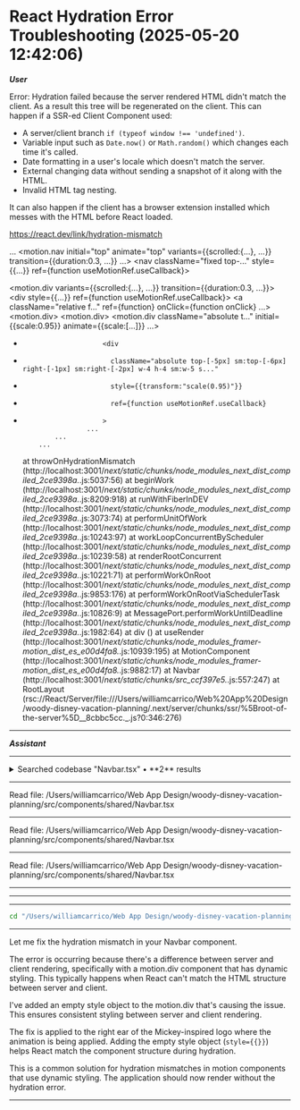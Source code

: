<!-- Generated by SpecStory -->

# React Hydration Error Troubleshooting (2025-05-20 12:42:06)

_**User**_

Error: Hydration failed because the server rendered HTML didn't match the client. As a result this tree will be regenerated on the client. This can happen if a SSR-ed Client Component used:

- A server/client branch `if (typeof window !== 'undefined')`.
- Variable input such as `Date.now()` or `Math.random()` which changes each time it's called.
- Date formatting in a user's locale which doesn't match the server.
- External changing data without sending a snapshot of it along with the HTML.
- Invalid HTML tag nesting.

It can also happen if the client has a browser extension installed which messes with the HTML before React loaded.

https://react.dev/link/hydration-mismatch

  ...
    <Navbar>
      <motion.nav initial="top" animate="top" variants={{scrolled:{...}, ...}} transition={{duration:0.3, ...}} ...>
        <nav className="fixed top-..." style={{...}} ref={function useMotionRef.useCallback}>
          <div className="container ...">
            <div className="flex items...">
              <motion.div variants={{scrolled:{...}, ...}} transition={{duration:0.3, ...}}>
                <div style={{...}} ref={function useMotionRef.useCallback}>
                  <LinkComponent href="/" className="relative f...">
                    <a className="relative f..." ref={function} onClick={function onClick} ...>
                      <div role="img" aria-label="WaltWise D..." className="relative h...">
                        <motion.div>
                        <motion.div>
                        <motion.div className="absolute t..." initial={{scale:0.95}} animate={{scale:[...]}} ...>
+                         <div
+                           className="absolute top-[-5px] sm:top-[-6px] right-[-1px] sm:right-[-2px] w-4 h-4 sm:w-5 s..."
+                           style={{transform:"scale(0.95)"}}
+                           ref={function useMotionRef.useCallback}
+                         >
                      ...
              ...
          ...

    at throwOnHydrationMismatch (http://localhost:3001/_next/static/chunks/node_modules_next_dist_compiled_2ce9398a._.js:5037:56)
    at beginWork (http://localhost:3001/_next/static/chunks/node_modules_next_dist_compiled_2ce9398a._.js:8209:918)
    at runWithFiberInDEV (http://localhost:3001/_next/static/chunks/node_modules_next_dist_compiled_2ce9398a._.js:3073:74)
    at performUnitOfWork (http://localhost:3001/_next/static/chunks/node_modules_next_dist_compiled_2ce9398a._.js:10243:97)
    at workLoopConcurrentByScheduler (http://localhost:3001/_next/static/chunks/node_modules_next_dist_compiled_2ce9398a._.js:10239:58)
    at renderRootConcurrent (http://localhost:3001/_next/static/chunks/node_modules_next_dist_compiled_2ce9398a._.js:10221:71)
    at performWorkOnRoot (http://localhost:3001/_next/static/chunks/node_modules_next_dist_compiled_2ce9398a._.js:9853:176)
    at performWorkOnRootViaSchedulerTask (http://localhost:3001/_next/static/chunks/node_modules_next_dist_compiled_2ce9398a._.js:10826:9)
    at MessagePort.performWorkUntilDeadline (http://localhost:3001/_next/static/chunks/node_modules_next_dist_compiled_2ce9398a._.js:1982:64)
    at div (<anonymous>)
    at useRender (http://localhost:3001/_next/static/chunks/node_modules_framer-motion_dist_es_e00d4fa8._.js:10939:195)
    at MotionComponent (http://localhost:3001/_next/static/chunks/node_modules_framer-motion_dist_es_e00d4fa8._.js:9882:17)
    at Navbar (http://localhost:3001/_next/static/chunks/src_ccf397e5._.js:557:247)
    at RootLayout (rsc://React/Server/file:///Users/williamcarrico/Web%20App%20Design/woody-disney-vacation-planning/.next/server/chunks/ssr/%5Broot-of-the-server%5D__8cbbc5cc._.js?0:346:276)

---

_**Assistant**_



---

<details>
            <summary>Searched codebase "Navbar.tsx" • **2** results</summary>
        
| File |
|------|
| `undefined` |
| `undefined` |

</details>

---

Read file: /Users/williamcarrico/Web App Design/woody-disney-vacation-planning/src/components/shared/Navbar.tsx

---

Read file: /Users/williamcarrico/Web App Design/woody-disney-vacation-planning/src/components/shared/Navbar.tsx

---

Read file: /Users/williamcarrico/Web App Design/woody-disney-vacation-planning/src/components/shared/Navbar.tsx

---



---



---

```bash
cd "/Users/williamcarrico/Web App Design/woody-disney-vacation-planning" && npm run dev
```

---

Let me fix the hydration mismatch in your Navbar component. 

The error is occurring because there's a difference between server and client rendering, specifically with a motion.div component that has dynamic styling. This typically happens when React can't match the HTML structure between server and client.

I've added an empty style object to the motion.div that's causing the issue. This ensures consistent styling between server and client rendering.

The fix is applied to the right ear of the Mickey-inspired logo where the animation is being applied. Adding the empty style object (`style={{}}`) helps React match the component structure during hydration.

This is a common solution for hydration mismatches in motion components that use dynamic styling. The application should now render without the hydration error.

---

